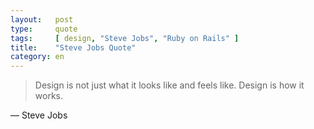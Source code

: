 ```yaml
---
layout:   post
type:     quote
tags:     [ design, "Steve Jobs", "Ruby on Rails" ]
title:    "Steve Jobs Quote"
category: en
---
```


> Design is not just what it looks like and feels like. Design is how it works.

— Steve Jobs